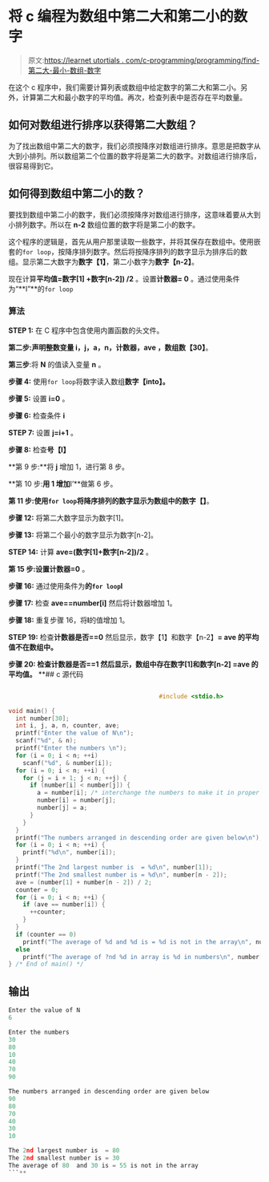 # 将 c 编程为数组中第二大和第二小的数字

> 原文:[https://learnet utortials . com/c-programming/programming/find-第二大-最小-数组-数字](https://learnetutorials.com/c-programming/programs/find-second-largest-smallest-array-number)

在这个 c 程序中，我们需要计算列表或数组中给定数字的第二大和第二小。另外，计算第二大和最小数字的平均值。再次，检查列表中是否存在平均数量。

## 如何对数组进行排序以获得第二大数组？

为了找出数组中第二大的数字，我们必须按降序对数组进行排序。意思是把数字从大到小排列。所以数组第二个位置的数字将是第二大的数字。对数组进行排序后，很容易得到它。

## 如何得到数组中第二小的数？

要找到数组中第二小的数字，我们必须按降序对数组进行排序，这意味着要从大到小排列数字。所以在 **n-2** 数组位置的数字将是第二小的数字。

这个程序的逻辑是，首先从用户那里读取一些数字，并将其保存在数组中。使用嵌套的`for loop`，按降序排列数字。然后将按降序排列的数字显示为排序后的数组。显示第二大数字为**数字【1】**，第二小数字为**数字【n-2】**。

现在计算**平均值=数字[1] +数字[n-2]) /2** 。设置**计数器= 0** 。通过使用条件为“**I”**的`for loop`

### 算法

**STEP 1:** 在 C 程序中包含使用内置函数的头文件。

**第二步:**声明整数变量 **i，j，a，n，计数器，ave** ，数组**数【30】**。

**第三步**:将 **N** 的值读入变量 **n** 。

**步骤 4:** 使用`for loop`将数字读入数组**数字【into】。**

**步骤 5:** 设置 **i=0** 。

**步骤 6:** 检查条件 **i**

**STEP 7:** 设置 **j=i+1** 。

**步骤 8:** 检查**号【I】**

**第 9 步:**将 **j** 增加 1，进行第 8 步。

**第 10 步:**用 1 增加**I’**做第 6 步。

**第 11 步:**使用`for loop`将降序排列的数字显示为数组**中的数字【】**。

**步骤 12:** 将第二大数字显示为数字[1]。

**步骤 13:** 将第二个最小的数字显示为数字[n-2]。

**STEP 14:** 计算 **ave=(数字[1]+数字[n-2])/2** 。

**第 15 步:**设置**计数器=0** 。

**步骤 16:** 通过使用条件为**的`for loop`I**

**步骤 17:** 检查 **ave==number[i]** 然后将计数器增加 1。

**步骤 18:** 重复步骤 16，将**I**的值增加 1。

**STEP 19:** 检查**计数器是否==0** 然后显示，数字【1】和数字【n-2】**= ave 的平均值不在数组中。**

 ****步骤 20:** 检查**计数器是否==1** 然后显示，数组中存在数字[1]和数字[n-2] =ave 的平均值。**  **## c 源代码

```c

                                          #include <stdio.h>

void main() {
  int number[30];
  int i, j, a, n, counter, ave;
  printf("Enter the value of N\n");
  scanf("%d", & n);
  printf("Enter the numbers \n");
  for (i = 0; i < n; ++i)
    scanf("%d", & number[i]);
  for (i = 0; i < n; ++i) {
    for (j = i + 1; j < n; ++j) {
      if (number[i] < number[j]) {
        a = number[i]; /* interchange the numbers to make it in proper order */
        number[i] = number[j];
        number[j] = a;
      }
    }
  }
  printf("The numbers arranged in descending order are given below\n");
  for (i = 0; i < n; ++i) {
    printf("%d\n", number[i]);
  }
  printf("The 2nd largest number is  = %d\n", number[1]);
  printf("The 2nd smallest number is = %d\n", number[n - 2]);
  ave = (number[1] + number[n - 2]) / 2;
  counter = 0;
  for (i = 0; i < n; ++i) {
    if (ave == number[i]) {
      ++counter;
    }
  }
  if (counter == 0)
    printf("The average of %d and %d is = %d is not in the array\n", number[1], number[n - 2], ave);
  else
    printf("The average of ?nd %d in array is %d in numbers\n", number[1], number[n - 2], counter);
} /* End of main() */

```

## 输出

```c
Enter the value of N
6

Enter the numbers
30
80
10
40
70
90

The numbers arranged in descending order are given below
90
80
70
40
30
10

The 2nd largest number is  = 80
The 2nd smallest number is = 30
The average of 80  and 30 is = 55 is not in the array
```**